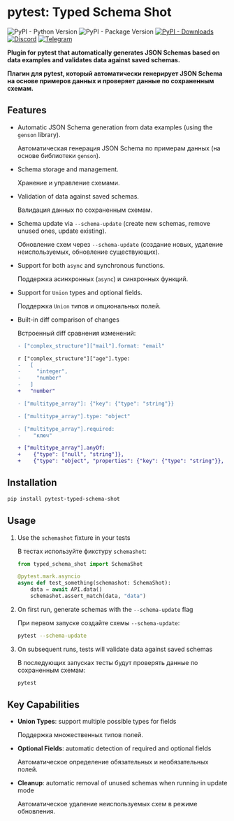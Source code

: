 # pytest: Typed Schema Shot

![PyPI - Python Version](https://img.shields.io/pypi/pyversions/pytest-typed-schema-shot)
![PyPI - Package Version](https://img.shields.io/pypi/v/pytest-typed-schema-shot?color=blue)
[![PyPI - Downloads](https://img.shields.io/pypi/dm/pytest-typed-schema-shot?label=PyPi%20downloads)](https://pypi.org/project/pytest-typed-schema-shot/)
[![Discord](https://img.shields.io/discord/792572437292253224?label=Discord&labelColor=%232c2f33&color=%237289da)](https://discord.gg/UnJnGHNbBp)
[![Telegram](https://img.shields.io/badge/Telegram-24A1DE)](https://t.me/miskler_dev)

**Plugin for pytest that automatically generates JSON Schemas based on data examples and validates data against saved schemas.**

**Плагин для pytest, который автоматически генерирует JSON Schema на основе примеров данных и проверяет данные по сохраненным схемам.**

## Features

* Automatic JSON Schema generation from data examples (using the `genson` library).

  Автоматическая генерация JSON Schema по примерам данных (на основе библиотеки `genson`).
* Schema storage and management.

  Хранение и управление схемами.
* Validation of data against saved schemas.

  Валидация данных по сохраненным схемам.
* Schema update via `--schema-update` (create new schemas, remove unused ones, update existing).

  Обновление схем через `--schema-update` (создание новых, удаление неиспользуемых, обновление существующих).
* Support for both `async` and synchronous functions.

  Поддержка асинхронных (`async`) и синхронных функций.
* Support for `Union` types and optional fields.

  Поддержка `Union` типов и опциональных полей.
* Built-in diff comparison of changes

  Встроенный diff сравнения изменений:
  ```diff
  - ["complex_structure"]["mail"].format: "email"

  r ["complex_structure"]["age"].type:
  -   [
  -     "integer",
  -     "number"
  -   ]
  +   "number"
  
  - ["multitype_array"]: {"key": {"type": "string"}}
  
  - ["multitype_array"].type: "object"
  
  - ["multitype_array"].required:
  -    "ключ"

  + ["multitype_array"].anyOf:
  +    {"type": ["null", "string"]},
  +    {"type": "object", "properties": {"key": {"type": "string"}}, "required": ["key"]}
  ```

## Installation

```bash
pip install pytest-typed-schema-shot
```

## Usage

1. Use the `schemashot` fixture in your tests

    В тестах используйте фикстуру `schemashot`:

   ```python
   from typed_schema_shot import SchemaShot

   @pytest.mark.asyncio
   async def test_something(schemashot: SchemaShot):
       data = await API.data()
       schemashot.assert_match(data, "data")
   ```

2. On first run, generate schemas with the `--schema-update` flag

    При первом запуске создайте схемы `--schema-update`:

   ```bash
   pytest --schema-update
   ```

3. On subsequent runs, tests will validate data against saved schemas

    В последующих запусках тесты будут проверять данные по сохраненным схемам:

   ```bash
   pytest
   ```

## Key Capabilities

* **Union Types**: support multiple possible types for fields

    Поддержка множественных типов полей.
* **Optional Fields**: automatic detection of required and optional fields

    Автоматическое определение обязательных и необязательных полей.
* **Cleanup**: automatic removal of unused schemas when running in update mode

    Автоматическое удаление неиспользуемых схем в режиме обновления.
